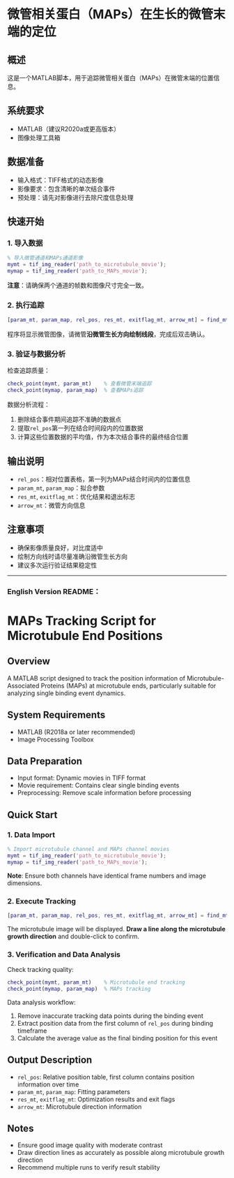 # 微管相关蛋白（MAPs）在生长的微管末端的定位

## 概述

这是一个MATLAB脚本，用于追踪微管相关蛋白（MAPs）在微管末端的位置信息。

## 系统要求

- MATLAB（建议R2020a或更高版本）
- 图像处理工具箱

## 数据准备

- 输入格式：TIFF格式的动态影像
- 影像要求：包含清晰的单次结合事件
- 预处理：请先对影像进行去除尺度信息处理

## 快速开始

### 1. 导入数据

```matlab
% 导入微管通道和MAPs通道影像
mymt = tif_img_reader('path_to_microtubule_movie');
mymap = tif_img_reader('path_to_MAPs_movie');
```

**注意**：请确保两个通道的帧数和图像尺寸完全一致。

### 2. 执行追踪

```matlab
[param_mt, param_map, rel_pos, res_mt, exitflag_mt, arrow_mt] = find_mt_map(mymt, mymap);
```

程序将显示微管图像，请微管**沿微管生长方向绘制线段**，完成后双击确认。

### 3. 验证与数据分析

检查追踪质量：
```matlab
check_point(mymt, param_mt)    % 查看微管末端追踪
check_point(mymap, param_map)  % 查看MAPs追踪
```

数据分析流程：
1. 删除结合事件期间追踪不准确的数据点
2. 提取`rel_pos`第一列在结合时间段内的位置数据
3. 计算这些位置数据的平均值，作为本次结合事件的最终结合位置

## 输出说明

- `rel_pos`：相对位置表格，第一列为MAPs结合时间内的位置信息
- `param_mt`, `param_map`：拟合参数
- `res_mt`, `exitflag_mt`：优化结果和退出标志
- `arrow_mt`：微管方向信息

## 注意事项

- 确保影像质量良好，对比度适中
- 绘制方向线时请尽量准确沿微管生长方向
- 建议多次运行验证结果稳定性

---

### English Version README：

# MAPs Tracking Script for Microtubule End Positions

## Overview

A MATLAB script designed to track the position information of Microtubule-Associated Proteins (MAPs) at microtubule ends, particularly suitable for analyzing single binding event dynamics.

## System Requirements

- MATLAB (R2018a or later recommended)
- Image Processing Toolbox

## Data Preparation

- Input format: Dynamic movies in TIFF format
- Movie requirement: Contains clear single binding events
- Preprocessing: Remove scale information before processing

## Quick Start

### 1. Data Import

```matlab
% Import microtubule channel and MAPs channel movies
mymt = tif_img_reader('path_to_microtubule_movie');
mymap = tif_img_reader('path_to_MAPs_movie');
```

**Note**: Ensure both channels have identical frame numbers and image dimensions.

### 2. Execute Tracking

```matlab
[param_mt, param_map, rel_pos, res_mt, exitflag_mt, arrow_mt] = find_mt_map(mymt, mymap);
```

The microtubule image will be displayed. **Draw a line along the microtubule growth direction** and double-click to confirm.

### 3. Verification and Data Analysis

Check tracking quality:
```matlab
check_point(mymt, param_mt)    % Microtubule end tracking
check_point(mymap, param_map)  % MAPs tracking
```

Data analysis workflow:
1. Remove inaccurate tracking data points during the binding event
2. Extract position data from the first column of `rel_pos` during binding timeframe
3. Calculate the average value as the final binding position for this event

## Output Description

- `rel_pos`: Relative position table, first column contains position information over time
- `param_mt`, `param_map`: Fitting parameters
- `res_mt`, `exitflag_mt`: Optimization results and exit flags
- `arrow_mt`: Microtubule direction information

## Notes

- Ensure good image quality with moderate contrast
- Draw direction lines as accurately as possible along microtubule growth direction
- Recommend multiple runs to verify result stability

